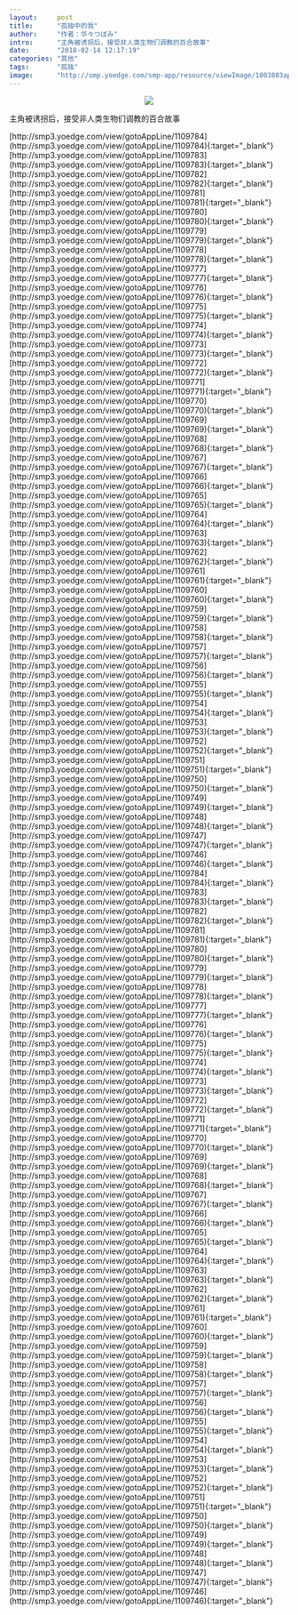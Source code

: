 ```yaml
---
layout:     post
title:      "孤独中的我"
author:     "作者：华々つぼみ"
intro:      "主角被诱拐后，接受非人类生物们调教的百合故事"
date:       "2018-02-14 12:17:19"
categories: "其他"
tags:       "孤独"
image:      "http://smp.yoedge.com/smp-app/resource/viewImage/1003803appline.png"
---
```

<div style="text-align: center">
<p><img src="http://smp.yoedge.com/smp-app/resource/viewImage/1003803appline.png"/></p>
</div>
<p class="post-meta">
<span>主角被诱拐后，接受非人类生物们调教的百合故事</span>
</p>
[http://smp3.yoedge.com/view/gotoAppLine/1109784](http://smp3.yoedge.com/view/gotoAppLine/1109784){:target="_blank"}
[http://smp3.yoedge.com/view/gotoAppLine/1109783](http://smp3.yoedge.com/view/gotoAppLine/1109783){:target="_blank"}
[http://smp3.yoedge.com/view/gotoAppLine/1109782](http://smp3.yoedge.com/view/gotoAppLine/1109782){:target="_blank"}
[http://smp3.yoedge.com/view/gotoAppLine/1109781](http://smp3.yoedge.com/view/gotoAppLine/1109781){:target="_blank"}
[http://smp3.yoedge.com/view/gotoAppLine/1109780](http://smp3.yoedge.com/view/gotoAppLine/1109780){:target="_blank"}
[http://smp3.yoedge.com/view/gotoAppLine/1109779](http://smp3.yoedge.com/view/gotoAppLine/1109779){:target="_blank"}
[http://smp3.yoedge.com/view/gotoAppLine/1109778](http://smp3.yoedge.com/view/gotoAppLine/1109778){:target="_blank"}
[http://smp3.yoedge.com/view/gotoAppLine/1109777](http://smp3.yoedge.com/view/gotoAppLine/1109777){:target="_blank"}
[http://smp3.yoedge.com/view/gotoAppLine/1109776](http://smp3.yoedge.com/view/gotoAppLine/1109776){:target="_blank"}
[http://smp3.yoedge.com/view/gotoAppLine/1109775](http://smp3.yoedge.com/view/gotoAppLine/1109775){:target="_blank"}
[http://smp3.yoedge.com/view/gotoAppLine/1109774](http://smp3.yoedge.com/view/gotoAppLine/1109774){:target="_blank"}
[http://smp3.yoedge.com/view/gotoAppLine/1109773](http://smp3.yoedge.com/view/gotoAppLine/1109773){:target="_blank"}
[http://smp3.yoedge.com/view/gotoAppLine/1109772](http://smp3.yoedge.com/view/gotoAppLine/1109772){:target="_blank"}
[http://smp3.yoedge.com/view/gotoAppLine/1109771](http://smp3.yoedge.com/view/gotoAppLine/1109771){:target="_blank"}
[http://smp3.yoedge.com/view/gotoAppLine/1109770](http://smp3.yoedge.com/view/gotoAppLine/1109770){:target="_blank"}
[http://smp3.yoedge.com/view/gotoAppLine/1109769](http://smp3.yoedge.com/view/gotoAppLine/1109769){:target="_blank"}
[http://smp3.yoedge.com/view/gotoAppLine/1109768](http://smp3.yoedge.com/view/gotoAppLine/1109768){:target="_blank"}
[http://smp3.yoedge.com/view/gotoAppLine/1109767](http://smp3.yoedge.com/view/gotoAppLine/1109767){:target="_blank"}
[http://smp3.yoedge.com/view/gotoAppLine/1109766](http://smp3.yoedge.com/view/gotoAppLine/1109766){:target="_blank"}
[http://smp3.yoedge.com/view/gotoAppLine/1109765](http://smp3.yoedge.com/view/gotoAppLine/1109765){:target="_blank"}
[http://smp3.yoedge.com/view/gotoAppLine/1109764](http://smp3.yoedge.com/view/gotoAppLine/1109764){:target="_blank"}
[http://smp3.yoedge.com/view/gotoAppLine/1109763](http://smp3.yoedge.com/view/gotoAppLine/1109763){:target="_blank"}
[http://smp3.yoedge.com/view/gotoAppLine/1109762](http://smp3.yoedge.com/view/gotoAppLine/1109762){:target="_blank"}
[http://smp3.yoedge.com/view/gotoAppLine/1109761](http://smp3.yoedge.com/view/gotoAppLine/1109761){:target="_blank"}
[http://smp3.yoedge.com/view/gotoAppLine/1109760](http://smp3.yoedge.com/view/gotoAppLine/1109760){:target="_blank"}
[http://smp3.yoedge.com/view/gotoAppLine/1109759](http://smp3.yoedge.com/view/gotoAppLine/1109759){:target="_blank"}
[http://smp3.yoedge.com/view/gotoAppLine/1109758](http://smp3.yoedge.com/view/gotoAppLine/1109758){:target="_blank"}
[http://smp3.yoedge.com/view/gotoAppLine/1109757](http://smp3.yoedge.com/view/gotoAppLine/1109757){:target="_blank"}
[http://smp3.yoedge.com/view/gotoAppLine/1109756](http://smp3.yoedge.com/view/gotoAppLine/1109756){:target="_blank"}
[http://smp3.yoedge.com/view/gotoAppLine/1109755](http://smp3.yoedge.com/view/gotoAppLine/1109755){:target="_blank"}
[http://smp3.yoedge.com/view/gotoAppLine/1109754](http://smp3.yoedge.com/view/gotoAppLine/1109754){:target="_blank"}
[http://smp3.yoedge.com/view/gotoAppLine/1109753](http://smp3.yoedge.com/view/gotoAppLine/1109753){:target="_blank"}
[http://smp3.yoedge.com/view/gotoAppLine/1109752](http://smp3.yoedge.com/view/gotoAppLine/1109752){:target="_blank"}
[http://smp3.yoedge.com/view/gotoAppLine/1109751](http://smp3.yoedge.com/view/gotoAppLine/1109751){:target="_blank"}
[http://smp3.yoedge.com/view/gotoAppLine/1109750](http://smp3.yoedge.com/view/gotoAppLine/1109750){:target="_blank"}
[http://smp3.yoedge.com/view/gotoAppLine/1109749](http://smp3.yoedge.com/view/gotoAppLine/1109749){:target="_blank"}
[http://smp3.yoedge.com/view/gotoAppLine/1109748](http://smp3.yoedge.com/view/gotoAppLine/1109748){:target="_blank"}
[http://smp3.yoedge.com/view/gotoAppLine/1109747](http://smp3.yoedge.com/view/gotoAppLine/1109747){:target="_blank"}
[http://smp3.yoedge.com/view/gotoAppLine/1109746](http://smp3.yoedge.com/view/gotoAppLine/1109746){:target="_blank"}
[http://smp3.yoedge.com/view/gotoAppLine/1109784](http://smp3.yoedge.com/view/gotoAppLine/1109784){:target="_blank"}
[http://smp3.yoedge.com/view/gotoAppLine/1109783](http://smp3.yoedge.com/view/gotoAppLine/1109783){:target="_blank"}
[http://smp3.yoedge.com/view/gotoAppLine/1109782](http://smp3.yoedge.com/view/gotoAppLine/1109782){:target="_blank"}
[http://smp3.yoedge.com/view/gotoAppLine/1109781](http://smp3.yoedge.com/view/gotoAppLine/1109781){:target="_blank"}
[http://smp3.yoedge.com/view/gotoAppLine/1109780](http://smp3.yoedge.com/view/gotoAppLine/1109780){:target="_blank"}
[http://smp3.yoedge.com/view/gotoAppLine/1109779](http://smp3.yoedge.com/view/gotoAppLine/1109779){:target="_blank"}
[http://smp3.yoedge.com/view/gotoAppLine/1109778](http://smp3.yoedge.com/view/gotoAppLine/1109778){:target="_blank"}
[http://smp3.yoedge.com/view/gotoAppLine/1109777](http://smp3.yoedge.com/view/gotoAppLine/1109777){:target="_blank"}
[http://smp3.yoedge.com/view/gotoAppLine/1109776](http://smp3.yoedge.com/view/gotoAppLine/1109776){:target="_blank"}
[http://smp3.yoedge.com/view/gotoAppLine/1109775](http://smp3.yoedge.com/view/gotoAppLine/1109775){:target="_blank"}
[http://smp3.yoedge.com/view/gotoAppLine/1109774](http://smp3.yoedge.com/view/gotoAppLine/1109774){:target="_blank"}
[http://smp3.yoedge.com/view/gotoAppLine/1109773](http://smp3.yoedge.com/view/gotoAppLine/1109773){:target="_blank"}
[http://smp3.yoedge.com/view/gotoAppLine/1109772](http://smp3.yoedge.com/view/gotoAppLine/1109772){:target="_blank"}
[http://smp3.yoedge.com/view/gotoAppLine/1109771](http://smp3.yoedge.com/view/gotoAppLine/1109771){:target="_blank"}
[http://smp3.yoedge.com/view/gotoAppLine/1109770](http://smp3.yoedge.com/view/gotoAppLine/1109770){:target="_blank"}
[http://smp3.yoedge.com/view/gotoAppLine/1109769](http://smp3.yoedge.com/view/gotoAppLine/1109769){:target="_blank"}
[http://smp3.yoedge.com/view/gotoAppLine/1109768](http://smp3.yoedge.com/view/gotoAppLine/1109768){:target="_blank"}
[http://smp3.yoedge.com/view/gotoAppLine/1109767](http://smp3.yoedge.com/view/gotoAppLine/1109767){:target="_blank"}
[http://smp3.yoedge.com/view/gotoAppLine/1109766](http://smp3.yoedge.com/view/gotoAppLine/1109766){:target="_blank"}
[http://smp3.yoedge.com/view/gotoAppLine/1109765](http://smp3.yoedge.com/view/gotoAppLine/1109765){:target="_blank"}
[http://smp3.yoedge.com/view/gotoAppLine/1109764](http://smp3.yoedge.com/view/gotoAppLine/1109764){:target="_blank"}
[http://smp3.yoedge.com/view/gotoAppLine/1109763](http://smp3.yoedge.com/view/gotoAppLine/1109763){:target="_blank"}
[http://smp3.yoedge.com/view/gotoAppLine/1109762](http://smp3.yoedge.com/view/gotoAppLine/1109762){:target="_blank"}
[http://smp3.yoedge.com/view/gotoAppLine/1109761](http://smp3.yoedge.com/view/gotoAppLine/1109761){:target="_blank"}
[http://smp3.yoedge.com/view/gotoAppLine/1109760](http://smp3.yoedge.com/view/gotoAppLine/1109760){:target="_blank"}
[http://smp3.yoedge.com/view/gotoAppLine/1109759](http://smp3.yoedge.com/view/gotoAppLine/1109759){:target="_blank"}
[http://smp3.yoedge.com/view/gotoAppLine/1109758](http://smp3.yoedge.com/view/gotoAppLine/1109758){:target="_blank"}
[http://smp3.yoedge.com/view/gotoAppLine/1109757](http://smp3.yoedge.com/view/gotoAppLine/1109757){:target="_blank"}
[http://smp3.yoedge.com/view/gotoAppLine/1109756](http://smp3.yoedge.com/view/gotoAppLine/1109756){:target="_blank"}
[http://smp3.yoedge.com/view/gotoAppLine/1109755](http://smp3.yoedge.com/view/gotoAppLine/1109755){:target="_blank"}
[http://smp3.yoedge.com/view/gotoAppLine/1109754](http://smp3.yoedge.com/view/gotoAppLine/1109754){:target="_blank"}
[http://smp3.yoedge.com/view/gotoAppLine/1109753](http://smp3.yoedge.com/view/gotoAppLine/1109753){:target="_blank"}
[http://smp3.yoedge.com/view/gotoAppLine/1109752](http://smp3.yoedge.com/view/gotoAppLine/1109752){:target="_blank"}
[http://smp3.yoedge.com/view/gotoAppLine/1109751](http://smp3.yoedge.com/view/gotoAppLine/1109751){:target="_blank"}
[http://smp3.yoedge.com/view/gotoAppLine/1109750](http://smp3.yoedge.com/view/gotoAppLine/1109750){:target="_blank"}
[http://smp3.yoedge.com/view/gotoAppLine/1109749](http://smp3.yoedge.com/view/gotoAppLine/1109749){:target="_blank"}
[http://smp3.yoedge.com/view/gotoAppLine/1109748](http://smp3.yoedge.com/view/gotoAppLine/1109748){:target="_blank"}
[http://smp3.yoedge.com/view/gotoAppLine/1109747](http://smp3.yoedge.com/view/gotoAppLine/1109747){:target="_blank"}
[http://smp3.yoedge.com/view/gotoAppLine/1109746](http://smp3.yoedge.com/view/gotoAppLine/1109746){:target="_blank"}


